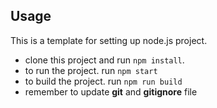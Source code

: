 Usage
-----
This is a template for setting up node.js project.

- clone this project and run `npm install`.
- to run the project. run `npm start`
- to build the project. run `npm run build`
- remember to update **git** and **gitignore** file
